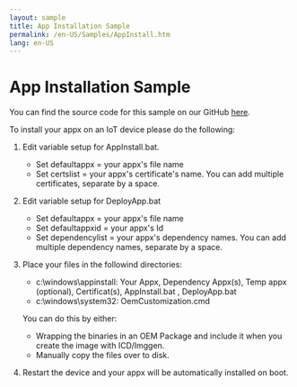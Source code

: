 ```yaml
---
layout: sample
title: App Installation Sample
permalink: /en-US/Samples/AppInstall.htm
lang: en-US
---
```


# App Installation Sample

You can find the source code for this sample on our GitHub [here](https://github.com/ms-iot/samples/tree/develop/AppInstall).

To install your appx on an IoT device please do the following:

1. Edit variable setup for AppInstall.bat.
	- Set defaultappx = your appx's file name
	- Set certslist = your appx's certificate's name. You can add multiple certificates, separate by a space.

2. Edit variable setup for DeployApp.bat
	- Set defaultappx = your appx's file name
	- Set defaultappxid = your appx's Id
	- Set dependencylist = your appx's dependency names. You can add multiple dependency names, separate by a space.

3. Place your files in the followind directories:
	- c:\windows\appinstall: Your Appx, Dependency Appx(s), Temp appx (optional), Certificat(s), AppInstall.bat , DeployApp.bat 
	- c:\windows\system32: OemCustomization.cmd
		
    You can do this by either:
    
    - Wrapping the binaries in an OEM Package and include it when you create the image with ICD/Imggen.
    - Manually copy the files over to disk.
    
4. Restart the device and your appx will be automatically installed on boot.